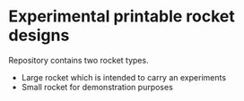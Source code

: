 #  Experimental printable rocket designs

Repository contains two rocket types. 

+ Large rocket which is intended to carry an experiments
+ Small rocket for demonstration purposes


